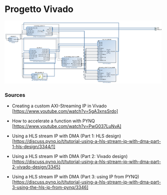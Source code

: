 
# Progetto Vivado

![Design](https://github.com/LucaCimino/Project_SistemiDigitali/blob/main/Vivado/design_Vivado.png)


### Sources
- Creating a custom AXI-Streaming IP in Vivado [https://www.youtube.com/watch?v=5gA3xnsSrdo]
- How to accelerate a function with PYNQ [https://www.youtube.com/watch?v=PwG037LuNvA]

- Using a HLS stream IP with DMA (Part 1: HLS design) [https://discuss.pynq.io/t/tutorial-using-a-hls-stream-ip-with-dma-part-1-hls-design/3344/1]
- Using a HLS stream IP with DMA (Part 2: Vivado design) [https://discuss.pynq.io/t/tutorial-using-a-hls-stream-ip-with-dma-part-2-vivado-design/3345]
- Using a HLS stream IP with DMA (Part 3: using IP from PYNQ) [https://discuss.pynq.io/t/tutorial-using-a-hls-stream-ip-with-dma-part-3-using-the-hls-ip-from-pynq/3346]
